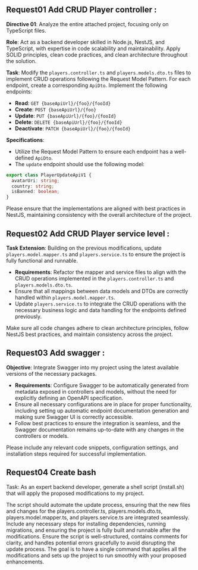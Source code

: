 ## Request01 Add CRUD Player controller :

**Directive 01**: Analyze the entire attached project, focusing only on TypeScript files.

**Role**: Act as a backend developer skilled in Node.js, NestJS, and TypeScript, with expertise in code scalability and maintainability. Apply SOLID principles, clean code practices, and clean architecture throughout the solution.

**Task**: Modify the `players.controller.ts` and `players.models.dto.ts` files to implement CRUD operations following the Request Model Pattern. For each endpoint, create a corresponding `ApiDto`. Implement the following endpoints:

- **Read**: `GET {baseApiUrl}/{foo}/{fooId}`
- **Create**: `POST {baseApiUrl}/{foo}`
- **Update**: `PUT {baseApiUrl}/{foo}/{fooId}`
- **Delete**: `DELETE {baseApiUrl}/{foo}/{fooId}`
- **Deactivate**: `PATCH {baseApiUrl}/{foo}/{fooId}`

**Specifications**:
- Utilize the Request Model Pattern to ensure each endpoint has a well-defined `ApiDto`.
- The `update` endpoint should use the following model:

```typescript
export class PlayerUpdateApiV1 {
  avatarUri: string;
  country: string;
  isBanned: boolean;
}
```

Please ensure that the implementations are aligned with best practices in NestJS, maintaining consistency with the overall architecture of the project.

## Request02 Add CRUD Player service level :

**Task Extension**: Building on the previous modifications, update `players.model.mapper.ts` and `players.service.ts` to ensure the project is fully functional and runnable.

- **Requirements**: Refactor the mapper and service files to align with the CRUD operations implemented in the `players.controller.ts` and `players.models.dto.ts`.
- Ensure that all mappings between data models and DTOs are correctly handled within `players.model.mapper.ts`.
- Update `players.service.ts` to integrate the CRUD operations with the necessary business logic and data handling for the endpoints defined previously.

Make sure all code changes adhere to clean architecture principles, follow NestJS best practices, and maintain consistency across the project.

## Request03 Add swagger :

**Objective**: Integrate Swagger into my project using the latest available versions of the necessary packages.

- **Requirements**: Configure Swagger to be automatically generated from metadata exposed in controllers and models, without the need for explicitly defining an OpenAPI specification.
- Ensure all necessary configurations are in place for proper functionality, including setting up automatic endpoint documentation generation and making sure Swagger UI is correctly accessible.
- Follow best practices to ensure the integration is seamless, and the Swagger documentation remains up-to-date with any changes in the controllers or models.

Please include any relevant code snippets, configuration settings, and installation steps required for successful implementation.

## Request04 Create bash

Task: As an expert backend developer, generate a shell script (install.sh) that will apply the proposed modifications to my project.

The script should automate the update process, ensuring that the new files and changes for the players.controller.ts, players.models.dto.ts, players.model.mapper.ts, and players.service.ts are integrated seamlessly.
Include any necessary steps for installing dependencies, running migrations, and ensuring the project is fully built and runnable after the modifications.
Ensure the script is well-structured, contains comments for clarity, and handles potential errors gracefully to avoid disrupting the update process.
The goal is to have a single command that applies all the modifications and sets up the project to run smoothly with your proposed enhancements.
